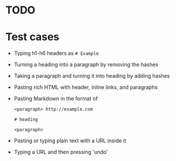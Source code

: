 # TODO

# Test cases

- Typing h1-h6 headers as `# Example`
- Turning a heading into a paragraph by removing the hashes
- Taking a paragraph and turning it into heading by adding hashes
- Pasting rich HTML with header, inline links, and paragraphs
- Pasting Markdown in the format of

  ```
  <paragraph> http://example.com

  # heading

  <paragraph>
  ```

- Pasting or typing plain text with a URL inside it
- Typing a URL and then pressing 'undo'
